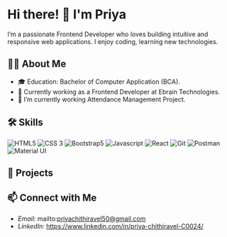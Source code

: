 # Hi there! 👋 I'm Priya

I’m a passionate Frontend Developer who loves building intuitive and responsive web applications. I enjoy coding, learning new technologies.



## 👨‍💻 About Me
- 🎓 Education: Bachelor of Computer Application (BCA).
- 💼 Currently working as a Frontend Developer at Ebrain Technologies.
- 🌱 I’m currently working Attendance Management Project.


## 🛠 Skills

![HTML5](https://img.shields.io/badge/-HTML5-E34F26?logo=html5&logoColor=white)
![CSS 3](https://img.shields.io/badge/-CSS3-1572B6?logo=css3)
![Bootstrap5](https://img.shields.io/badge/-Bootstrap-7952B3?logo=bootstrap&logoColor=white) 
![Javascript](https://img.shields.io/badge/-JavaScript-F7DF1E?logo=javascript&logoColor=black)
![React](https://img.shields.io/badge/-React-61DAFB?logo=react&logoColor=black)
![Git](https://img.shields.io/badge/-Git-F05032?logo=git&logoColor=white)
![Postman](https://img.shields.io/badge/-Postman-orange?logo=postman)
![Material UI](https://img.shields.io/badge/-Material_UI-007FFF?logo=material-ui&logoColor=white)


## 🚀 Projects


## 📫 Connect with Me

- *Email:* mailto:priyachithiravel50@gmail.com
- *LinkedIn:* https://www.linkedin.com/in/priya-chithiravel-C0024/


